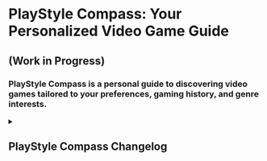 # PlayStyle Compass: Your Personalized Video Game Guide
## (Work in Progress)

### PlayStyle Compass is a personal guide to discovering video games tailored to your preferences, gaming history, and genre interests.

<details>
<summary><h2>PlayStyle Compass Changelog</h2></summary>

### Version 1.1:
- Implemented Profile picture feature: Users can now personalize their profiles by adding profile pictures.
- Changed css styles for different templates.
- Modifications to password change view and form.
- Users are now also abe to change their email or password.
- Improved the password reset email template.
- Users are now able to delete their accounts.
- Improved index template.
- Improved password reset templates.
- Users now have the capability to reset their passwords.
- Integrated [Sendgrid](https://sendgrid.com/) APIs to facilitate the sending of password reset emails.
- Improved the base.html styling.
- Refactored the get_recommendations view function.
- Added recommendations based on the gaming history.
- Improved UI for the gaming preferences and preferences pages.
- Implemented default image that automatically takes the place of missing game images.
- Added database filtering: The games are filtered so that duplicate entries are eliminated from the games database.
- Introduced an advanced search bar on the index page, empowering users to seamlessly search for their desired games. The search bar incorporates an autocomplete feature, enhancing user experience and efficiency.

### Version 1.0:
- Improved overall code structure.
- Created .js files for the scripts used.
- Users now have the ability to apply filters. These filters include preferred genres, preferred platforms, and games that align with both the selected platforms and genres.
- Improved the recommendations page: Now an image of each game is displayed and also more details about the game are provided.
- Code refactored
- Improved registration and login pages 
- Implemented feature: Integrated database connectivity to compare the user's preferences with the games stored in the games database. The outcome is a list of game recommendations tailored to the user's preferences.
- Created a database for seamless storage of the acquired data.
- Utilized [Giant Bomb's API](https://www.giantbomb.com/) to efficiently gather essential game data.
- Implemented an enhanced folder structure to ensure the project's long-term maintainability.
- Added a distinct logo that enhances the site's visual identity.
- Elevated the user experience with better UI across all pages.
- Introduced dedicated CSS files to ensure consistent styling.
- Implemented user registration and login functionality.
- Created basic templates for different pages.
- Users can provide their gaming history, select preferred genres, and choose platforms to play on.
- Data is saved in a database for future reference.


